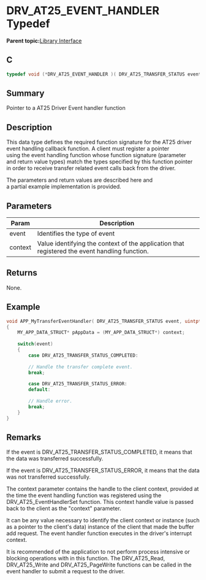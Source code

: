 # DRV\_AT25\_EVENT\_HANDLER Typedef

**Parent topic:**[Library Interface](GUID-FC2766BD-E5AF-4007-BA9A-D1E179E8AF51.md)

## C

```c
typedef void (*DRV_AT25_EVENT_HANDLER )( DRV_AT25_TRANSFER_STATUS event, uintptr_t context );

```

## Summary

Pointer to a AT25 Driver Event handler function

## Description

This data type defines the required function signature for the AT25 driver<br />event handling callback function. A client must register a pointer<br />using the event handling function whose function signature \(parameter<br />and return value types\) match the types specified by this function pointer<br />in order to receive transfer related event calls back from the driver.

The parameters and return values are described here and<br />a partial example implementation is provided.

## Parameters

|Param|Description|
|-----|-----------|
|event|Identifies the type of event|
|context|Value identifying the context of the application that registered the event handling function.|

## Returns

None.

## Example

```c
void APP_MyTransferEventHandler( DRV_AT25_TRANSFER_STATUS event, uintptr_t context )
{
    MY_APP_DATA_STRUCT* pAppData = (MY_APP_DATA_STRUCT*) context;
    
    switch(event)
    {
        case DRV_AT25_TRANSFER_STATUS_COMPLETED:
        
        // Handle the transfer complete event.
        break;
        
        case DRV_AT25_TRANSFER_STATUS_ERROR:
        default:
        
        // Handle error.
        break;
    }
}
```

## Remarks

If the event is DRV\_AT25\_TRANSFER\_STATUS\_COMPLETED, it means that the data was transferred successfully.

If the event is DRV\_AT25\_TRANSFER\_STATUS\_ERROR, it means that the data was not transferred successfully.

The context parameter contains the handle to the client context, provided at the time the event handling function was registered using the DRV\_AT25\_EventHandlerSet function. This context handle value is passed back to the client as the "context" parameter.

It can be any value necessary to identify the client context or instance \(such as a pointer to the client's data\) instance of the client that made the buffer add request. The event handler function executes in the driver's interrupt context.

It is recommended of the application to not perform process intensive or blocking operations with in this function. The DRV\_AT25\_Read, DRV\_AT25\_Write and DRV\_AT25\_PageWrite functions can be called in the event handler to submit a request to the driver.


